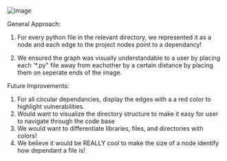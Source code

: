 ![image](https://github.com/user-attachments/assets/6350f948-ef92-471d-82f3-7fd9dbec48d4)

General Approach: 

1. For every python file in the relevant directory, we represented it as a node and each edge to the project nodes point to a dependancy! 

2. We ensured the graph was visually understandable to a user by placing each '*.py" 
file away from eachother by a certain distance by placing them on seperate ends of the image.

Future Improvements: 

1. For all circular dependancies, display the edges with a a red color to highlight vulnerabilities.
2. Would want to visualize the directory structure to make it easy for user to navigate through the code base
3. We would want to differentiate libraries, files, and directories with colors!
4. We believe it would be REALLY cool to make the size of a node identify how dependant a file is!

